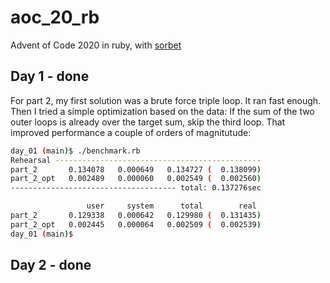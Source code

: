 # aoc_20_rb

Advent of Code 2020 in ruby, with [sorbet](https://sorbet.org/)

## Day 1 - done

For part 2, my first solution was a brute force triple loop. It ran fast enough. Then I tried a simple optimization based on the data: If the sum of the two outer loops is already over the target sum, skip the third loop. That improved performance a couple of orders of magnitutude:

```bash
day_01 (main)$ ./benchmark.rb
Rehearsal ----------------------------------------------
part_2       0.134078   0.000649   0.134727 (  0.138099)
part_2_opt   0.002489   0.000060   0.002549 (  0.002560)
------------------------------------- total: 0.137276sec

                 user     system      total        real
part_2       0.129338   0.000642   0.129980 (  0.131435)
part_2_opt   0.002445   0.000064   0.002509 (  0.002539)
day_01 (main)$
```

## Day 2 - done
